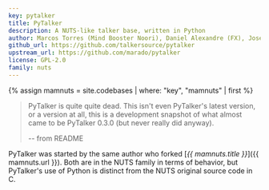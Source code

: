 ```yaml
---
key: pytalker
title: PyTalker
description: A NUTS-like talker base, written in Python
author: Marcos Torres (Mind Booster Noori), Daniel Alexandre (FX), José Martins (Hellraiser), Rich Daley (OwlOfDoom)
github_url: https://github.com/talkersource/pytalker
upstream_url: https://github.com/marado/pytalker
license: GPL-2.0
family: nuts
---
```


{% assign mamnuts  = site.codebases | where: "key", "mamnuts" | first %}

> PyTalker is quite quite dead. This isn't even PyTalker's latest version, or a
> version at all, this is a development snapshot of what almost came to be
> PyTalker 0.3.0 (but never really did anyway).
>
> -- from README

PyTalker was started by the same author who forked [_{{ mamnuts.title }}_]({{ mamnuts.url }}).
Both are in the NUTS family in terms of behavior, but PyTalker's use of Python is distinct from
the NUTS original source code in C.
